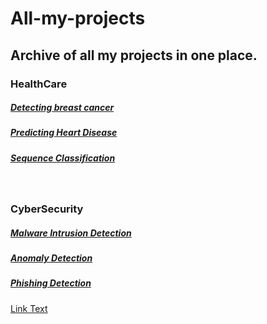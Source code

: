 # All-my-projects
## Archive of all my projects in one place.

### HealthCare
##### [Detecting breast cancer](https://github.com/Ah-am/Detecting-breast-cancer-with-SVM-and-KNN)
##### [Predicting Heart Disease](https://github.com/Ah-am/Predicting-Heart-Disease-using-Neural-Networks)
##### [Sequence Classification](https://github.com/Ah-am/DNA-Sequence-Classification-using-Machine-Learning)
<br>

### CyberSecurity
##### [Malware Intrusion Detection](https://github.com/Ah-am/malware-intrusion-detection)
##### [Anomaly Detection](https://github.com/Ah-am/Anomaly_Detection/tree/main)
##### [Phishing Detection](https://example.com)
[Link Text](https://example.com)

